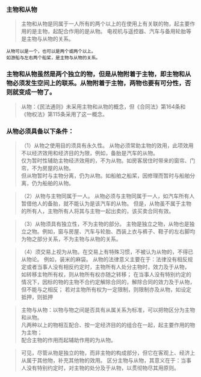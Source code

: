 ### 主物和从物
>   主物和从物是同属于一人所有的两个以上的在使用上有关联的物，起主要作用的是主物，起配合作用的是从物。
    电视机与遥控器、汽车与备用轮胎等是主物与从物的关系。

    从物可以是一个，也可以是两个或两个以上。
    如游船与左右两个船桨，是主物与从物的关系。
    
### 主物和从物虽然是两个独立的物，但是从物附着于主物，即主物和从物必须发生空间上的联系。从物附着于主物，两物也要有可分性，否则就变成一物了。
>   从物：《民法通则》未采用主物和从物的概念，但《合同法》第164条和《物权法》第115条采用了这一概念。
       
### 从物必须具备以下条件：
>   （1）从物之使用目的须具有永久性。
        从物必须常助主物的效用，此项效用不以经济效用和经济目的为限，例如，备胎是汽车的从物。   
        仅为暂时性辅助主物经济效用的，不为从物。如房客居住时带来的窗帘、门帘，不为房屋的从物。   
        但从物暂时与主物分离，仍为从物。如船舶之船桨，因修理而暂时与船舶分离，仍为船舶的从物。   
    
>   （2）从物与主物同属于一人。
        从物必须与主物同属于一人，如汽车所有人暂借他人的备胎，就不能认为是该汽车的从物。
        但是，从物虽不属于主物的所有人，主物所有人将其与主物一起出卖的，该买卖合同有效。
        
>   （3）从物须具有独立性，不为主物的部分。
        主物是独立之物，从物也是独立之物。例如，窗与房屋、汽车与轮胎、西装上衣与裤子、鞋子的左右脚均为物之部分关系，不为主物与从物的关系。
        
>   （4）须交易上视为从物。在交易上有特殊习惯，不被认为从物的，不得已从物论。
        例如，装米的麻袋。
        从物的法律意义主要在于：法律没有相反规定或者当事人没有相反约定时，主物所有人处分主物时，效力及于从物，
        如转移主物所有权，则从物所有权亦随之转移；
        在当事人没有特别约定的情况下，因标的物的主物不合约定解除合同的，解除合同的效力及于从物，但不能与之相反；
        若对主物所有权为一定限制，则限制亦及从物，如设定抵押，则抵押
    
>   主物与从物：以物与物之间是否具有从属关系为标准，可以把物区分为主物和从物。  
    凡两种以上的物相互配合、按一定经济目的的组合在一起，起主要作用的物为主物；  
    配合主物的作用而起辅助作用的为从物。  
        
>   可见，尽管从物是独立的物，而非主物的构成部分，但它在客观上、经济上从属于其他物，补充其他物的效用。
        区分主物与从物，其意义在于：当事人没有特别约定时，对主物的处分及于从物，以贯彻物尽其用原则。
                                                                                                                                     